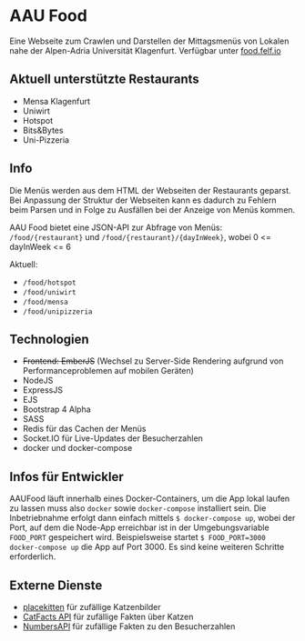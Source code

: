 # AAU Food

Eine Webseite zum Crawlen und Darstellen der Mittagsmenüs von Lokalen nahe der Alpen-Adria Universität Klagenfurt.
Verfügbar unter [food.felf.io](https://food.felf.io/)

## Aktuell unterstützte Restaurants

* Mensa Klagenfurt
* Uniwirt
* Hotspot
* Bits&Bytes
* Uni-Pizzeria

## Info

Die Menüs werden aus dem HTML der Webseiten der Restaurants geparst. Bei Anpassung der Struktur der Webseiten kann es
dadurch zu Fehlern beim Parsen und in Folge zu Ausfällen bei der Anzeige von Menüs kommen.

AAU Food bietet eine JSON-API zur Abfrage von Menüs:
```/food/{restaurant}``` und ```/food/{restaurant}/{dayInWeek}```, wobei 0 <= dayInWeek <= 6

Aktuell:

* ```/food/hotspot```
* ```/food/uniwirt```
* ```/food/mensa```
* ```/food/unipizzeria```

## Technologien

* ~~Frontend: EmberJS~~ (Wechsel zu Server-Side Rendering aufgrund von Performanceproblemen auf mobilen Geräten)
* NodeJS
* ExpressJS
* EJS
* Bootstrap 4 Alpha
* SASS
* Redis für das Cachen der Menüs
* Socket.IO für Live-Updates der Besucherzahlen
* docker und docker-compose

## Infos für Entwickler

AAUFood läuft innerhalb eines Docker-Containers, um die App lokal laufen zu lassen muss also `docker`
sowie `docker-compose` installiert sein. Die Inbetriebnahme erfolgt dann einfach mittels `$ docker-compose up`, wobei
der Port, auf dem die Node-App erreichbar ist in der Umgebungsvariable `FOOD_PORT` gespeichert wird. Beispielsweise
startet `$ FOOD_PORT=3000 docker-compose up` die App auf Port 3000. Es sind keine weiteren Schritte erforderlich.

## Externe Dienste

* [placekitten](http://placekitten.com) für zufällige Katzenbilder
* [CatFacts API](http://catfacts-api.appspot.com/) für zufällige Fakten über Katzen
* [NumbersAPI](http://numbersapi.com/#42) für zufällige Fakten zu den Besucherzahlen
